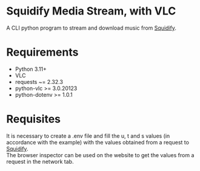 # Squidify Media Stream, with VLC
A CLI python program to stream and download music from [Squidify](squidify.org).

# Requirements
* Python 3.11+
* VLC
* requests ~= 2.32.3
* python-vlc >= 3.0.20123
* python-dotenv >= 1.0.1

# Requisites
It is necessary to create a .env file and fill the u, t and s values (in accordance with the example) with the values obtained from a request to [Squidify](squidify.org).
<br>
The browser inspector can be used on the website to get the values from a request in the network tab.
